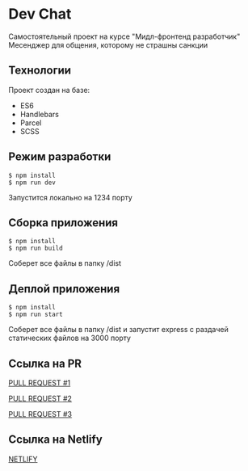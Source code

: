 # Dev Chat
Самостоятельный проект на курсе "Мидл-фронтенд разработчик"
Месенджер для общения, которому не страшны санкции

## Технологии
Проект создан на базе:

- ES6
- Handlebars
- Parcel
- SCSS

## Режим разработки
```
$ npm install
$ npm run dev
```
Запустится локально на 1234 порту

## Сборка приложения
```
$ npm install
$ npm run build
```
Соберет все файлы в папку /dist

## Деплой приложения
```
$ npm install
$ npm run start
```
Соберет все файлы в папку /dist и запустит express с раздачей статических файлов на 3000 порту

## Ссылка на PR
[PULL REQUEST #1](https://github.com/bestia21v/middle.messenger.praktikum.yandex/pull/1)

[PULL REQUEST #2](https://github.com/bestia21v/middle.messenger.praktikum.yandex/pull/2)

[PULL REQUEST #3](https://github.com/bestia21v/middle.messenger.praktikum.yandex/pull/3)

## Ссылка на Netlify
[NETLIFY](https://stately-zuccutto-6139b6.netlify.app/)
